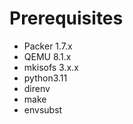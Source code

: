 # Prerequisites

- Packer 1.7.x
- QEMU 8.1.x
- mkisofs 3.x.x
- python3.11
- direnv
- make
- envsubst
